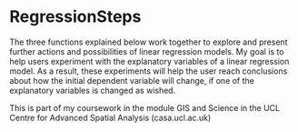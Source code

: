 RegressionSteps
===============

The three functions explained below work together to explore and present further actions and possibilities of linear regression models. My goal is to help users experiment with the explanatory variables of a linear regression model. As a result, these experiments will help the user reach conclusions about how the initial dependent variable will change, if one of the explanatory variables is changed as wished.

This is part of my coursework in the module GIS and Science in the UCL Centre for Advanced Spatial Analysis (casa.ucl.ac.uk)
